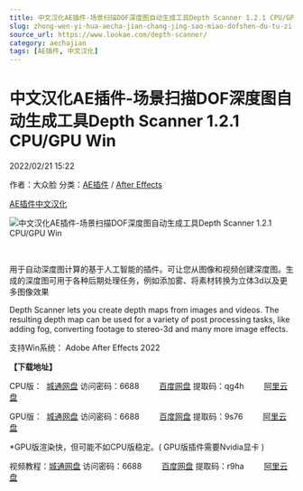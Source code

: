 ```yaml
---
title: 中文汉化AE插件-场景扫描DOF深度图自动生成工具Depth Scanner 1.2.1 CPU/GPU Win
slug: zhong-wen-yi-hua-aecha-jian-chang-jing-sao-miao-dofshen-du-tu-zi-dong-sheng-cheng-gong-ju-depth-scanner-1-2-1-cpu-gpu-win
source_url: https://www.lookae.com/depth-scanner/
category: aechajian
tags: [AE插件, 中文汉化]
---
```

# 中文汉化AE插件-场景扫描DOF深度图自动生成工具Depth Scanner 1.2.1 CPU/GPU Win

2022/02/21 15:22

作者：大众脸
分类：[AE插件](https://www.lookae.com/after-effects/aechajian/) / [After Effects](https://www.lookae.com/after-effects/)

[AE插件](https://www.lookae.com/tag/ae%e6%8f%92%e4%bb%b6/)[中文汉化](https://www.lookae.com/tag/%e4%b8%ad%e6%96%87%e6%b1%89%e5%8c%96/)

![中文汉化AE插件-场景扫描DOF深度图自动生成工具Depth Scanner 1.2.1 CPU/GPU Win](https://www.lookae.com/wp-content/uploads/2022/02/Depth-Scanner.jpg "中文汉化AE插件-场景扫描DOF深度图自动生成工具Depth Scanner 1.2.1 CPU/GPU Win-LookAE.com")

[﻿﻿﻿](https://cloud.video.taobao.com//play/u/705956171/p/1/e/6/t/1/347812020335.mp4)

用于自动深度图计算的基于人工智能的插件。可让您从图像和视频创建深度图。生成的深度图可用于各种后期处理任务，例如添加雾、将素材转换为立体3d以及更多图像效果

Depth Scanner lets you create depth maps from images and videos. The resulting depth map can be used for a variety of post processing tasks, like adding fog, converting footage to stereo-3d and many more image effects.

支持Win系统： Adobe After Effects 2022

**【下载地址】**

CPU版：  [城通网盘](https://url70.ctfile.com/f/2827370-545866466-be3d77) 访问密码：6688         [百度网盘](https://pan.baidu.com/s/17auRl1vDw3yQ7s13JAQXuw?pwd=qg4h) 提取码：qg4h         [阿里云盘](https://www.aliyundrive.com/s/VrbmActaqFn)

GPU版：  [城通网盘](https://url70.ctfile.com/f/2827370-545867689-f55e62) 访问密码：6688         [百度网盘](https://pan.baidu.com/s/1cVNTaxTvYYciSCx7IySJMQ?pwd=9s76) 提取码：9s76         [阿里云盘](https://www.aliyundrive.com/s/XoBVLL2ukDp)

\*GPU版渲染快，但可能不如CPU版稳定。( GPU版插件需要Nvidia显卡 )

视频教程：[城通网盘](https://url70.ctfile.com/f/2827370-545973468-65b5c4) 访问密码：6688         [百度网盘](https://pan.baidu.com/s/1bitEhT2gfaDWbcyUIr6y-A?pwd=r9ha) 提取码：r9ha         [阿里云盘](https://www.aliyundrive.com/s/7nX4Re3ipht)
